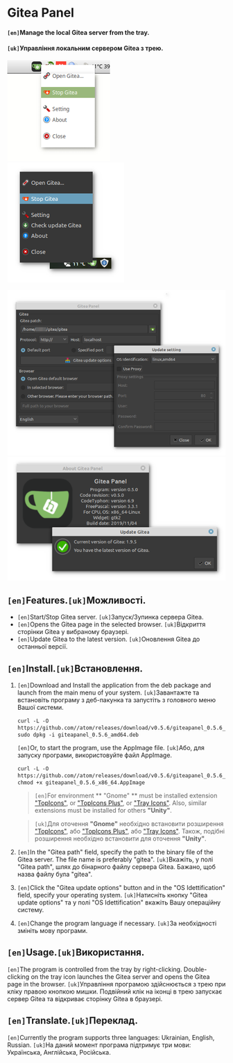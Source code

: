# Gitea Panel

#### `[en]`Manage the local Gitea server from the tray.
#### `[uk]`Управління локальним сервером Gitea з трею.

![ScreenMenu](./resource/ScreenMenu.png) ![ScreenMenu2](./resource/ScreenMenu2.png)

![ScreenSeting](./resource/ScreenSeting.png) ![ScreenAbout](./resource/ScreenAbout.png)

## `[en]`Features.`[uk]`Можливості.
- `[en]`Start/Stop Gitea server.
  `[uk]`Запуск/Зупинка сервера Gitea.
- `[en]`Opens the Gitea page in the selected browser.
  `[uk]`Відкриття сторінки Gitea у вибраному браузері.
- `[en]`Update Gitea to the latest version.
  `[uk]`Оновлення Gitea до останньої версії.

## `[en]`Install.`[uk]`Встановлення.
1.  `[en]`Download and Install the application from the deb package and launch from the main menu of your system.
    `[uk]`Завантажте та встановіть програму з деб-пакунка та запустіть з головного меню Вашої системи.
    ```
    curl -L -O https://github.com//atom/releases/download/v0.5.6/giteapanel_0.5.6_amd64.deb
    sudo dpkg -i giteapanel_0.5.6_amd64.deb
    ```
    `[en]`Or, to start the program, use the AppImage file.
    `[uk]`Або, для запуску програми, використовуйте файл AppImage.
    ```
    curl -L -O https://github.com//atom/releases/download/v0.5.6/giteapanel_0.5.6_x86_64.AppImage
    chmod +x giteapanel_0.5.6_x86_64.AppImage
    ```
    >`[en]`For environment ** "Gnome" ** must be installed extension ["TopIcons"](https://extensions.gnome.org/extension/495/topicons/), or ["TopIcons Plus"](https://extensions.gnome.org/extension/1031/topicons/), or ["Tray Icons"](https://extensions.gnome.org/extension/1503/tray-icons/). Also, similar extensions must be installed for others **"Unity"**.

    >`[uk]`Для оточення **"Gnome"** необхідно встановити розширення ["TopIcons"](https://extensions.gnome.org/extension/495/topicons/), або ["TopIcons Plus"](https://extensions.gnome.org/extension/1031/topicons/), або ["Tray Icons"](https://extensions.gnome.org/extension/1503/tray-icons/). Також, подібні розширення необхідно встановити для оточення **"Unity"**.
2.  `[en]`In the "Gitea path" field, specify the path to the binary file of the Gitea server. The file name is preferably "gitea".
    `[uk]`Вкажіть, у полі "Gitea path", шлях до бінарного файлу сервера Gitea. Бажано, щоб назва файлу була "gitea".
3.  `[en]`Click the "Gitea update options" button and in the "OS Idettification" field, specify your operating system.
    `[uk]`Натисніть кнопку "Gitea update options" та у полі "OS Idettification" вкажіть Вашу операційну систему.
4.  `[en]`Change the program language if necessary.
    `[uk]`За необхідності змініть мову програми.

## `[en]`Usage.`[uk]`Використання.
`[en]`The program is controlled from the tray by right-clicking. Double-clicking on the tray icon launches the Gitea server and opens the Gitea page in the browser.
`[uk]`Управління програмою здійснюється з трею при кліку правою кнопкою мишки. Подвійний клік на іконці в трею запускає сервер Gitea та відкриває сторінку Gitea в браузері.

## `[en]`Translate.`[uk]`Переклад.
`[en]`Currently the program supports three languages: Ukrainian, English, Russian.
`[uk]`На даний момент програма підтримує три мови: Українська, Англійська, Російська.
